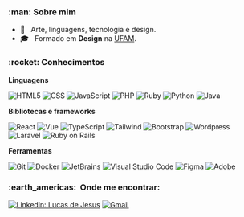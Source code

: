 <h3> :man: Sobre mim </h3>

- 🤔 &nbsp; Arte, linguagens, tecnologia e design.
- 🎓 &nbsp; Formado em **Design** na <a href="ufam.edu.br">UFAM</a>.

<h3> :rocket: Conhecimentos</h3>

**Linguagens**

  ![HTML5](https://img.shields.io/badge/-HTML5-E34F26?style=flat-square&logo=HTML5&logoColor=ffffff)
  ![CSS](https://img.shields.io/badge/-CSS-1572B6?style=flat-square&logo=CSS3&logoColor=ffffff)
  ![JavaScript](https://img.shields.io/badge/-JavaScript-F7DF1E?style=flat-square&logo=javascript&logoColor=000000)
  ![PHP](https://img.shields.io/badge/-PHP-777BB4?style=flat-square&logo=PHP&logoColor=ffffff)
  ![Ruby](https://img.shields.io/badge/-Ruby-CC342D?style=flat-square&logo=Ruby&logoColor=ffffff)
  ![Python](https://img.shields.io/badge/-Python-3776AB?style=flat-square&logo=Python&logoColor=ffffff)
  ![Java](https://img.shields.io/badge/-Java-F80000?style=flat-square&logo=Java&logoColor=ffffff)
  
**Bibliotecas e frameworks**

  ![React](https://img.shields.io/badge/-React-61DAFB?style=flat-square&logo=react&logoColor=000000)
  ![Vue](https://img.shields.io/badge/-Vue-4FC08D?style=flat-square&logo=vue.js&logoColor=ffffff)
  ![TypeScript](https://img.shields.io/badge/-TypeScript-3178C6?style=flat-square&logo=typescript&logoColor=ffffff)
  ![Tailwind](https://img.shields.io/badge/-Tailwind-06B6D4?style=flat-square&logo=tailwind+css&logoColor=ffffff)
  ![Bootstrap](https://img.shields.io/badge/-Bootstrap-7952B3?style=flat-square&logo=bootstrap&logoColor=ffffff)
  ![Wordpress](https://img.shields.io/badge/-Wordpress-21759B?style=flat-square&logo=wordpress&logoColor=ffffff)
  ![Laravel](https://img.shields.io/badge/-Laravel-FF2D20?style=flat-square&logo=laravel&logoColor=ffffff)
  ![Ruby on Rails](https://img.shields.io/badge/-Ruby_on_Rails-CC0000?style=flat-square&logo=ruby+on+rails&logoColor=ffffff)

**Ferramentas**

  ![Git](https://img.shields.io/badge/-Git-F05032?style=flat-square&logo=git&logoColor=ffffff)
  ![Docker](https://img.shields.io/badge/-Docker-2496ED?style=flat-square&logo=docker&logoColor=ffffff)
  ![JetBrains](https://img.shields.io/badge/-JetBrains-000000?style=flat-square&logo=jetbrains&logoColor=ffffff)
  ![Visual Studio Code](https://img.shields.io/badge/-Visual%20Studio%20Code-007ACC?style=flat-square&logo=visual-studio-code&logoColor=ffffff)
  ![Figma](https://img.shields.io/badge/-Figma-F24E1E?style=flat-square&logo=figma&logoColor=ffffff)
  ![Adobe](https://img.shields.io/badge/-Adobe-FF0000?style=flat-square&logo=adobe&logoColor=ffffff)

<h3> :earth_americas: &nbsp;Onde me encontrar: </h3> 

[![Linkedin: Lucas de Jesus](https://img.shields.io/badge/-lucazdj-0A66C2?style=flat-square&logo=Linkedin&logoColor=ffffff&link=https://www.linkedin.com/in/lucazdj/)](https://www.linkedin.com/in/lucazdj/)
[![Gmail](https://img.shields.io/badge/-lucasdejesus.ldr@gmail.com-EA4335?style=flat-square&logo=Gmail&logoColor=white&link=mailto:lucasdejesus.ldr@gmail.com)](mailto:lucasdejesus.ldr@gmail.com)

